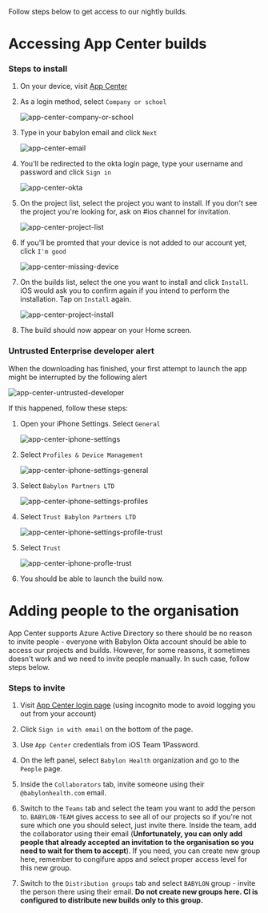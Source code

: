 Follow steps below to get access to our nightly builds.

# Accessing App Center builds

### Steps to install
1. On your device, visit [App Center](http://appcenter.ms/apps)

2. As a login method, select `Company or school`

	![app-center-company-or-school](./Assets/app-center/company-or-school.png)

3. Type in your babylon email and click `Next`

	![app-center-email](./Assets/app-center/email.png)

4. You'll be redirected to the okta login page, type your username and password and click `Sign in`

	![app-center-okta](./Assets/app-center/okta.png)

5. On the project list, select the project you want to install. If you don't see the project you're looking for, ask on #ios channel for invitation.

	![app-center-project-list](./Assets/app-center/project-list.png)

6. If you'll be promted that your device is not added to our account yet, click `I'm good`

	![app-center-missing-device](./Assets/app-center/missing-device.jpg)

7. On the builds list, select the one you want to install and click `Install`. iOS would ask you to confirm again if you intend to perform the installation. Tap on `Install` again.

	![app-center-project-install](./Assets/app-center/project-install.jpg)

8. The build should now appear on your Home screen.

### Untrusted Enterprise developer alert
When the downloading has finished, your first attempt to launch the app might be interrupted by the following alert

![app-center-untrusted-developer](./Assets/app-center/untrusted-developer.png)

If this happened, follow these steps:

1. Open your iPhone Settings. Select `General`

	![app-center-iphone-settings](./Assets/app-center/iphone-settings.png)

2. Select `Profiles & Device Management`

	![app-center-iphone-settings-general](./Assets/app-center/iphone-settings-general.png)

3. Select `Babylon Partners LTD`

	![app-center-iphone-settings-profiles](./Assets/app-center/iphone-settings-profiles.png)

4. Select `Trust Babylon Partners LTD`

	![app-center-iphone-settings-profile-trust](./Assets/app-center/iphone-settings-profile-trust.png)

5. Select `Trust`

	![app-center-iphone-profle-trust](./Assets/app-center/iphone-profle-trust.png)

6. You should be able to launch the build now.


# Adding people to the organisation
App Center supports Azure Active Directory so there should be no reason to invite people - everyone with Babylon Okta account should be able to access our projects and builds. However, for some reasons, it sometimes doesn't work and we need to invite people manually. In such case, follow steps below.

### Steps to invite

1. Visit [App Center login page](https://appcenter.ms/sign-in) (using incognito mode to avoid logging you out from your account)

2. Click `Sign in with email` on the bottom of the page.

3. Use `App Center` credentials from iOS Team 1Password.

4. On the left panel, select `Babylon Health` organization and go to the `People` page.

5. Inside the `Collaborators` tab, invite someone using their `@babylonhealth.com` email.

6. Switch to the `Teams` tab and select the team you want to add the person to. `BABYLON-TEAM` gives access to see all of our projects so if you're not sure which one you should select, just invite there. Inside the team, add the collaborator using their email (**Unfortunately, you can only add people that already accepted an invitation to the organisation so you need to wait for them to accept**). If you need, you can create new group here, remember to congifure apps and select proper access level for this new group.

7. Switch to the `Distribution groups` tab and select `BABYLON` group - invite the person there using their email. **Do not create new groups here. CI is configured to distribute new builds only to this group.**

